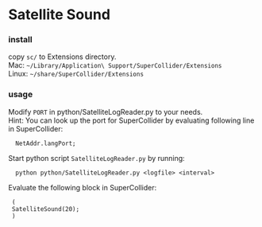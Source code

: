 # Satellite Sound

### install

copy `sc/` to Extensions directory.  
Mac: `~/Library/Application\ Support/SuperCollider/Extensions`  
Linux: `~/share/SuperCollider/Extensions`

### usage

Modify `PORT` in python/SatelliteLogReader.py to your needs.  
Hint: You can look up the port for SuperCollider by evaluating
following line in SuperCollider:

      NetAddr.langPort;

Start python script `SatelliteLogReader.py` by running:

      python python/SatelliteLogReader.py <logfile> <interval>

Evaluate the following block in SuperCollider:

     (
     SatelliteSound(20);
     )
